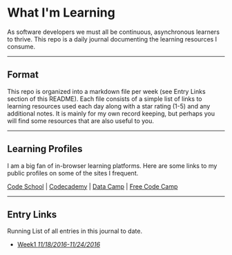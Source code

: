 # What I'm Learning
As software developers we must all be continuous, asynchronous learners to thrive. This repo is a daily journal documenting the learning resources I consume.
***
## Format
This repo is organized into a markdown file per week (see Entry Links section of this README). Each file consists of a simple list of links to learning resources used each day along with a star rating (1-5) and any additional notes. It is mainly for my own record keeping, but perhaps you will find some resources that are also useful to you.
***
## Learning Profiles
I am a big fan of in-browser learning platforms. Here are some links to my public profiles on some of the sites I frequent.

[Code School](https://www.codeschool.com/users/646336) |
[Codecademy](https://www.codecademy.com/devankestel) |
[Data Camp](https://www.datacamp.com/profile/devankestel) |
[Free Code Camp](https://www.freecodecamp.com/devankestel)
***
## Entry Links
Running List of all entries in this journal to date.

* [Week1 *11/18/2016-11/24/2016*](week1.md)
